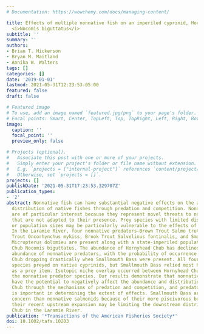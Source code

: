 ```yaml
---
# Documentation: https://wowchemy.com/docs/managing-content/

title: Effects of multiple nonnative fish on an imperiled cyprinid, Hornyhead Chub
  <i>Nocomis biguttatus</i>
subtitle: ''
summary: ''
authors:
- Brian T. Hickerson
- Bryan M. Maitland
- Annika W. Walters
tags: []
categories: []
date: '2019-01-01'
lastmod: 2021-05-31T12:23:53-05:00
featured: false
draft: false

# Featured image
# To use, add an image named `featured.jpg/png` to your page's folder.
# Focal points: Smart, Center, TopLeft, Top, TopRight, Left, Right, BottomLeft, Bottom, BottomRight.
image:
  caption: ''
  focal_point: ''
  preview_only: false

# Projects (optional).
#   Associate this post with one or more of your projects.
#   Simply enter your project's folder or file name without extension.
#   E.g. `projects = ["internal-project"]` references `content/project/deep-learning/index.md`.
#   Otherwise, set `projects = []`.
projects: []
publishDate: '2021-05-31T17:23:53.329707Z'
publication_types:
- '2'
abstract: Nonnative fish can have substantial negative effects on the abundance and
  distribution of native fishes through predation and competition. Nonnative predators
  are of particular interest because they represent novel threats to native prey species
  that are not adapted to their presence. Prey species with limited distributions
  or population sizes may be particularly vulnerable to the effects of nonnative predators.
  In the Laramie River, four nonnative predators—Brown Trout Salmo trutta, Rainbow
  Trout Oncorhynchus mykiss, Brook Trout Salvelinus fontinalis, and Smallmouth Bass
  Micropterus dolomieu are present along with a state-imperiled population of Hornyhead
  Chub Nocomis biguttatus. The abundance of Hornyhead Chub has declined with increasing
  abundance of nonnative predators, with the probability of occurrence of Hornyhead
  Chub dropping drastically when Smallmouth Bass were present. All four nonnative
  species preyed on native cyprinids, but Smallmouth Bass relied most heavily on fish
  as a prey item. Isotopic niche overlap occurred between Hornyhead Chub and all of
  the nonnative predator species. Our results demonstrate that nonnative predators
  have the potential to negatively affect the abundance and distribution of Hornyhead
  Chub through the mechanisms of predation and competition, and predator identity
  is important in determining the extent of effects. Smallmouth Bass are a greater
  concern than nonnative salmonids because of their more piscivorous behavior, and
  their recent upstream expansion may be limiting the downstream distribution of Hornyhead
  Chub in the Laramie River.
publication: '*Transactions of the American Fisheries Society*'
doi: 10.1002/tafs.10203
---
```

